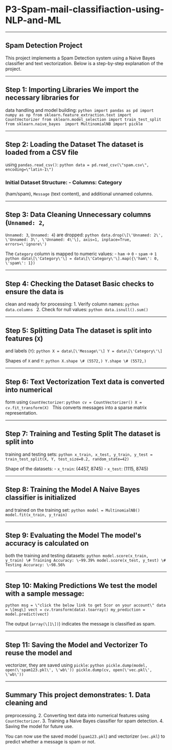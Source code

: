 # P3-Spam-mail-classifiaction-using-NLP-and-ML
---

## Spam Detection Project

This project implements a Spam Detection system using a Naive Bayes
classifier and text vectorization. Below is a step-by-step explanation
of the project.

----

## Step 1: Importing Libraries We import the necessary libraries for
data handling and model building: `
    python import pandas as pd
    import numpy as np from sklearn.feature_extraction.text
    import CountVectorizer from sklearn.model_selection
    import train_test_split from sklearn.naive_bayes 
    import MultinomialNB import pickle `

----

## Step 2: Loading the Dataset The dataset is loaded from a CSV file
using `pandas.read_csv()`: `python data =
pd.read_csv(\"spam.csv\", encoding=\"latin-1\") `

### Initial Dataset Structure: - Columns: Category
(ham/spam), `Message` (text content), and additional unnamed columns.

---

## Step 3: Data Cleaning Unnecessary columns (`Unnamed: 2`,
`Unnamed: 3`, `Unnamed: 4`) are dropped: ```python
data.drop(\[\'Unnamed: 2\', \'Unnamed: 3\', \'Unnamed: 4\'\], axis=1,
inplace=True, errors=\'ignore\') ```

The `Category` column is mapped to numeric values: - `ham` → `0` -
`spam` → `1` ```python data\[\'Category\'\] =
data\[\'Category\'\].map({\'ham\': 0, \'spam\': 1}) ```

----

## Step 4: Checking the Dataset Basic checks to ensure the data is
clean and ready for processing: 1. Verify column names: ```python
data.columns ``` 2. Check for null values: ```python
data.isnull().sum() ```

---

## Step 5: Splitting Data The dataset is split into features (`X`)
and labels (`Y`): ```python X = data\[\'Message\'\] Y =
data\[\'Category\'\] ```

Shapes of `X` and `Y`: ```python X.shape \# (5572,) Y.shape \#
(5572,) ```

---

## Step 6: Text Vectorization Text data is converted into numerical
form using `CountVectorizer`: ```python cv = CountVectorizer() X =
cv.fit_transform(X) ``` This converts messages into a sparse matrix
representation.

---

## Step 7: Training and Testing Split The dataset is split into
training and testing sets: ```python x_train, x_test, y_train, y_test
= train_test_split(X, Y, test_size=0.2, random_state=42) ```

Shape of the datasets: - `x_train`: (4457, 8745) - `x_test`: (1115,
8745)

---

## Step 8: Training the Model A Naive Bayes classifier is initialized
and trained on the training set: ```python model = MultinomialNB()
model.fit(x_train, y_train) ```

---

## Step 9: Evaluating the Model The model\'s accuracy is calculated on
both the training and testing datasets: ```python
model.score(x_train, y_train) \# Training Accuracy: \~99.39%
model.score(x_test, y_test) \# Testing Accuracy: \~98.56% ```

---

## Step 10: Making Predictions We test the model with a sample message:
`python msg = \"click the below link to get 5cor on your account\"
data = \[msg\] vect = cv.transform(data).toarray() my_prediction =
model.predict(vect) `

The output (`array(\[1\])`) indicates the message is classified as
spam.

---
## Step 11: Saving the Model and Vectorizer To reuse the model and
vectorizer, they are saved using `pickle`: ```python
pickle.dump(model, open(\'spam123.pkl\', \'wb\')) pickle.dump(cv,
open(\'vec.pkl\', \'wb\')) ```

---

## Summary This project demonstrates: 1. Data cleaning and
preprocessing. 2. Converting text data into numerical features using
`CountVectorizer`. 3. Training a Naive Bayes classifier for spam
detection. 4. Saving the model for future use.

You can now use the saved model (`spam123.pkl`) and vectorizer
(`vec.pkl`) to predict whether a message is spam or not.
